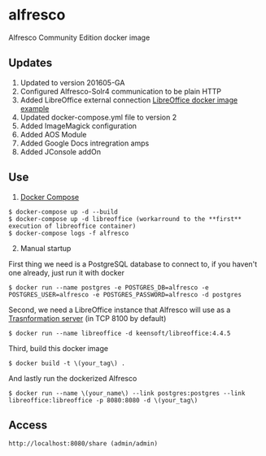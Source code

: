 # alfresco

Alfresco Community Edition docker image

## Updates

1. Updated to version 201605-GA
2. Configured Alfresco-Solr4 communication to be plain HTTP
3. Added LibreOffice external connection [LibreOffice docker image example](https://hub.docker.com/r/keensoft/libreoffice)
4. Updated docker-compose.yml file to version 2
5. Added ImageMagick configuration
6. Added AOS Module
7. Added Google Docs intregration amps
8. Added JConsole addOn

## Use 

1. [Docker Compose](https://docs.docker.com/compose/compose-file/)

~~~~~
$ docker-compose up -d --build
$ docker-compose up -d libreoffice (workarround to the **first** execution of libreoffice container)
$ docker-compose logs -f alfresco
~~~~~

2. Manual startup

First thing we need is a PostgreSQL database to connect to, if you haven't one already, just run it with docker

~~~~~
$ docker run --name postgres -e POSTGRES_DB=alfresco -e POSTGRES_USER=alfresco -e POSTGRES_PASSWORD=alfresco -d postgres
~~~~~

Second, we need a LibreOffice instance that Alfresco will use as a [Trasnformation server](https://hub.docker.com/r/keensoft/libreoffice/) (in TCP 8100 by default)

~~~~~
$ docker run --name libreoffice -d keensoft/libreoffice:4.4.5
~~~~~

Third, build this docker image

~~~~~
$ docker build -t \(your_tag\) .
~~~~~

And lastly run the dockerized Alfresco 

~~~~~
$ docker run --name \(your_name\) --link postgres:postgres --link libreoffice:libreoffice -p 8080:8080 -d \(your_tag\)
~~~~~
	
## Access 

~~~~~
http://localhost:8080/share (admin/admin)
~~~~~
